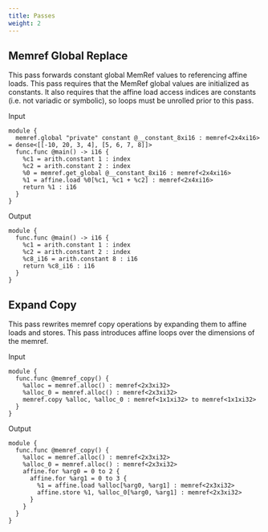 ```yaml
---
title: Passes
weight: 2
---
```


## Memref Global Replace

This pass forwards constant global MemRef values to referencing affine loads.
This pass requires that the MemRef global values are initialized as constants.
It also requires that the affine load access indices are constants (i.e. not
variadic or symbolic), so loops must be unrolled prior to this pass.

Input
```
module {
  memref.global "private" constant @__constant_8xi16 : memref<2x4xi16> = dense<[[-10, 20, 3, 4], [5, 6, 7, 8]]>
  func.func @main() -> i16 {
    %c1 = arith.constant 1 : index
    %c2 = arith.constant 2 : index
    %0 = memref.get_global @__constant_8xi16 : memref<2x4xi16>
    %1 = affine.load %0[%c1, %c1 + %c2] : memref<2x4xi16>
    return %1 : i16
  }
}
```

Output
```
module {
  func.func @main() -> i16 {
    %c1 = arith.constant 1 : index
    %c2 = arith.constant 2 : index
    %c8_i16 = arith.constant 8 : i16
    return %c8_i16 : i16
  }
}
```

## Expand Copy

This pass rewrites memref copy operations by expanding them to affine loads and
stores. This pass introduces affine loops over the dimensions of the memref.

Input

```
module {
  func.func @memref_copy() {
    %alloc = memref.alloc() : memref<2x3xi32>
    %alloc_0 = memref.alloc() : memref<2x3xi32>
    memref.copy %alloc, %alloc_0 : memref<1x1xi32> to memref<1x1xi32>
  }
}
```

Output

```
module {
  func.func @memref_copy() {
    %alloc = memref.alloc() : memref<2x3xi32>
    %alloc_0 = memref.alloc() : memref<2x3xi32>
    affine.for %arg0 = 0 to 2 {
      affine.for %arg1 = 0 to 3 {
        %1 = affine.load %alloc[%arg0, %arg1] : memref<2x3xi32>
        affine.store %1, %alloc_0[%arg0, %arg1] : memref<2x3xi32>
      }
    }
  }
}
```
